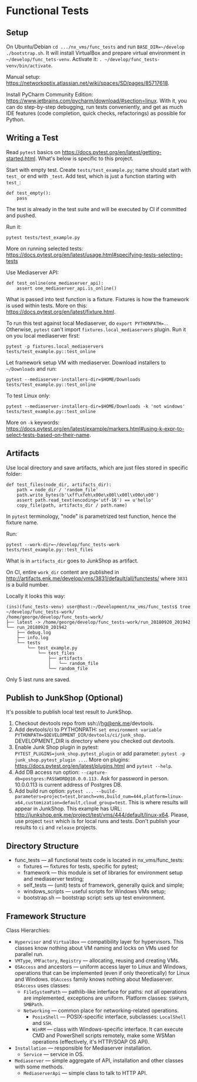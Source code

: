 # Functional Tests

## Setup

On Ubuntu/Debian `cd .../nx_vms/func_tests` and run `BASE_DIR=~/develop ./bootstrap.sh`. It will
install VirtualBox and prepare virtual environment in `~/develop/func_tets-venv`. Activate it:
`. ~/develop/func_tests-venv/bin/activate`.

Manual setup: https://networkoptix.atlassian.net/wiki/spaces/SD/pages/85717618.

Install PyCharm Community Edition: https://www.jetbrains.com/pycharm/download/#section=linux. With
it, you can do step-by-step debugging, run tests conveniently, and get as much IDE features (code
completion, quick checks, refactorings) as possible for Python.

## Writing a Test

Read `pytest` basics on https://docs.pytest.org/en/latest/getting-started.html. What's below is
specific to this project.

Start with empty test. Create `tests/test_example.py`; name should start with `test_` or end with
`_test`. Add test, which is just a function starting with `test_`:
```{.py}
def test_empty():
    pass
```

The test is already in the test suite and will be executed by CI if committed and pushed.

Run it:
```{.sh}
pytest tests/test_example.py
```

More on running selected tests:
https://docs.pytest.org/en/latest/usage.html#specifying-tests-selecting-tests

Use Mediaserver API:
```{.py}
def test_online(one_mediaserver_api):
    assert one_mediaserver_api.is_online()
```

What is passed into test function is a fixture. Fixtures is how the framework is used within tests.
More on this: https://docs.pytest.org/en/latest/fixture.html.

To run this test against local Mediaserver, do `export PYTHONPATH=.`. Otherwise, `pytest` can't
import `fixtures.local_mediaservers` plugin. Run it on you local mediaserver first:
```{.sh}
pytest -p fixtures.local_mediaservers tests/test_example.py::test_online
```

Let framework setup VM with mediaserver. Download installers to `~/Downloads` and run:
```{.sh}
pytest --mediaserver-installers-dir=$HOME/Downloads tests/test_example.py::test_online
```

To test Linux only:
```{.sh}
pytest --mediaserver-installers-dir=$HOME/Downloads -k 'not windows' tests/test_example.py::test_online
```

More on `-k` keywords:
https://docs.pytest.org/en/latest/example/markers.html#using-k-expr-to-select-tests-based-on-their-name.

## Artifacts

Use local directory and save artifacts, which are just files stored in specific folder:
```{.py}
def test_files(node_dir, artifacts_dir):
    path = node_dir / 'random_file'
    path.write_bytes(b'\xff\xfeh\x00e\x00l\x00l\x00o\x00')
    assert path.read_text(encoding='utf-16') == u'hello'
    copy_file(path, artifacts_dir / path.name)
```

In `pytest` terminology, "node" is parametrized test function, hence the fixture name.

Run:
```
pytest --work-dir=~/develop/func_tests-work tests/test_example.py::test_files
```

What is in `artifacts_dir` goes to JunkShop as artifact.

On CI, entire `work_dir` content are published in
http://artifacts.enk.me/develop/vms/3831/default/all/functests/ where `3831` is a build number.

Locally it looks this way:
```
(ins)(func_tests-venv) user@host:~/Development/nx_vms/func_tests$ tree ~/develop/func_tests-work/
/home/george/develop/func_tests-work/
├── latest -> /home/george/develop/func_tests-work/run_20180920_201942
└── run_20180920_201942
    ├── debug.log
    ├── info.log
    └── tests
        └── test_example.py
            └── test_files
                ├── artifacts
                │   └── random_file
                └── random_file
```

Only 5 last runs are saved.

## Publish to JunkShop (Optional)

It's possible to publish local test result to JunkShop.

1. Checkout devtools repo from ssh://hg@enk.me/devtools.
2. Add devtools/ci to PYTHONPATH:
`set environment variable PYTHONPATH=$DEVELOPMENT_DIR/devtools/ci/junk_shop.`
DEVELOPMENT_DIR is directory where you checked out devtools.
3. Enable Junk Shop plugin in pytest:
`PYTEST_PLUGINS=junk_shop.pytest_plugin`
or add parameter: `pytest -p junk_shop.pytest_plugin ...`.
More on plugins: https://docs.pytest.org/en/latest/plugins.html and `pytest --help`.
4. Add DB access run option:
`--capture-db=postgres:PASSWORD@10.0.0.113.`
Ask for password in person. 10.0.0.113 is current address of Postgres DB.
5. Add build run option:
`pytest ... --build-parameters=project=test,branch=vms,build_num=444,platform=linux-x64,customization=default,cloud_group=test`.
This is where results will appear in JunkShop.
This example has URL: http://junkshop.enk.me/project/test/vms/444/default/linux-x64.
Please, use project `test` which is for local runs and tests.
Don't publish your results to `ci` and `release` projects.

## Directory Structure

- func_tests — all functional tests code is located in nx_vms/func_tests:
  - fixtures — fixtures for tests, specific for pytest;
  - framework — this module is set of libraries for environment setup and mediaserver testing;
  - self_tests — (unit) tests of framework, generally quick and simple;
  - windows_scripts — useful scripts for Windows VMs setup;
  - bootstrap.sh — bootstrap script: sets up test environment.

## Framework Structure

Class Hierarchies:
- `Hypervisor` and `VirtualBox` — compatibility layer for hypervisors.
  This classes know nothing about VM naming and locks on VMs used for parallel run.
- `VMType`, `VMFactory`, `Registry` — allocating, reusing and creating VMs.
- `OSAccess` and ancestors — uniform access layer to Linux and Windows, operations that can be
  implemented (even if only theoretically) for Linux and Windows. `OSAccess` family knows nothing
  about Mediaserver. `OSAccess` uses classes:
  - `FileSystemPath` — pathlib-like interface for paths: not all operations are implemented,
    exceptions are uniform. Platform classes: `SSHPath`, `SMBPath`.
  - `Networking` — common place for networking-related operations.
    - `PosixShell` — POSIX-specific interface, subclasses: `LocalShell` and `SSH`.
    - `WinRM` — class with Windows-specific interface. It can execute CMD and PowerShell scripts
      remotely, make some WSMan operations (effectively, it's HTTP/SOAP OS API).
- `Installation` — responsible for Mediaserver installation.
  - `Service` — service in OS.
- `Mediaserver` — simple aggregate of API, installation and other classes with some methods.
  - `MediaserverApi` — simple class to talk to HTTP API.
